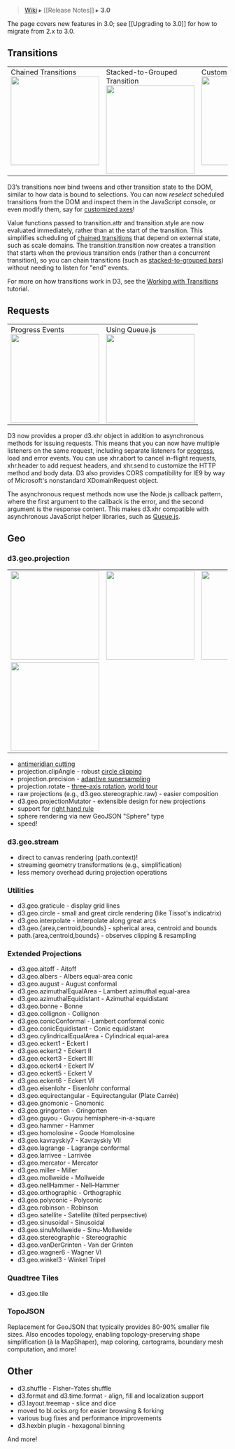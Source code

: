 > [Wiki](Home) ▸ [[Release Notes]] ▸ **3.0**

The page covers new features in 3.0; see [[Upgrading to 3.0]] for how to migrate from 2.x to 3.0.

## Transitions

<table>
  <tr height="146" valign="top">
    <td>Chained Transitions<br><a href="http://bl.ocks.org/3903818"><img src="https://raw.github.com/gist/3903818/thumbnail.png" width="202"></a></td>
    <td>Stacked-to-Grouped Transition<br><a href="http://bl.ocks.org/3943967"><img src="https://raw.github.com/gist/3943967/thumbnail.png" width="202"></a></td>
    <td>Custom Axis Transition<br><a href="http://bl.ocks.org/4323929"><img src="https://raw.github.com/gist/4323929/thumbnail.png" width="202"></a></td>
  </tr>
</table>

D3’s transitions now bind tweens and other transition state to the DOM, similar to how data is bound to selections. You can now _reselect_ scheduled transitions from the DOM and inspect them in the JavaScript console, or even modify them, say for [customized axes](http://bl.ocks.org/4323929)!

Value functions passed to transition.attr and transition.style are now evaluated immediately, rather than at the start of the transition. This simplifies scheduling of [chained transitions](http://bl.ocks.org/3903818) that depend on external state, such as scale domains. The transition.transition now creates a transition that starts when the previous transition ends (rather than a concurrent transition), so you can chain transitions (such as [stacked-to-grouped bars](http://bl.ocks.org/3943967)) without needing to listen for "end" events.

For more on how transitions work in D3, see the [Working with Transitions](http://bost.ocks.org/mike/transition/) tutorial.

## Requests

<table>
  <tr height="146" valign="bottom">
    <td>Progress Events<br><a href="http://bl.ocks.org/3750941"><img src="https://raw.github.com/gist/3750941/thumbnail.png" width="202"></a></td>
    <td>Using Queue.js<br><a href="http://bl.ocks.org/4060606"><img src="https://raw.github.com/gist/4060606/thumbnail.png" width="202"></a></td>
  </tr>
</table>

D3 now provides a proper d3.xhr object in addition to asynchronous methods for issuing requests. This means that you can now have multiple listeners on the same request, including separate listeners for [progress](http://bl.ocks.org/3750941), load and error events. You can use xhr.abort to cancel in-flight requests, xhr.header to add request headers, and xhr.send to customize the HTTP method and body data. D3 also provides CORS compatibility for IE9 by way of Microsoft's nonstandard XDomainRequest object.

The asynchronous request methods now use the Node.js callback pattern, where the first argument to the callback is the error, and the second argument is the response content. This makes d3.xhr compatible with asynchronous JavaScript helper libraries, such as [Queue.js](/mbostock/queue).

## Geo

### d3.geo.projection

<table>
  <tr height="124" valign="bottom">
    <td><a href="http://bl.ocks.org/3788999"><img src="https://raw.github.com/gist/3788999/thumbnail.png" width="202"></a></td>
    <td><a href="http://bl.ocks.org/4282586"><img src="https://raw.github.com/gist/4282586/thumbnail.png" width="202"></a></td>
    <td><a href="http://bl.ocks.org/4183330"><img src="https://raw.github.com/gist/4183330/thumbnail.png" width="202"></a></td>
    <td><a href="http://bl.ocks.org/3790444"><img src="https://raw.github.com/gist/3790444/thumbnail.png" width="202"></a></td>
  </tr>
  <tr height="124" valign="bottom">
    <td><a href="http://bl.ocks.org/3711652"><img src="https://raw.github.com/gist/3711652/thumbnail.png" width="202"></a></td>
  </tr>
</table>

* [antimeridian cutting](http://bl.ocks.org/3788999)
* projection.clipAngle - robust [circle clipping](http://bl.ocks.org/3790444)
* projection.precision - [adaptive supersampling](http://bl.ocks.org/3795544)
* projection.rotate - [three-axis rotation](http://bl.ocks.org/4282586), [world tour](http://bl.ocks.org/4183330)
* raw projections (e.g., d3.geo.stereographic.raw) - easier composition
* d3.geo.projectionMutator - extensible design for new projections
* support for [right hand rule](www.jasondavies.com/maps/clip/)
* sphere rendering via new GeoJSON "Sphere" type
* speed!

### d3.geo.stream

* direct to canvas rendering (path.context)!
* streaming geometry transformations (e.g., simplification)
* less memory overhead during projection operations

### Utilities

* d3.geo.graticule - display grid lines
* d3.geo.circle - small and great circle rendering (like Tissot's indicatrix)
* d3.geo.interpolate - interpolate along great arcs
* d3.geo.{area,centroid,bounds} - spherical area, centroid and bounds
* path.{area,centroid,bounds} - observes clipping & resampling

### Extended Projections

* d3.geo.aitoff - Aitoff
* d3.geo.albers - Albers equal-area conic
* d3.geo.august - August conformal
* d3.geo.azimuthalEqualArea - Lambert azimuthal equal-area
* d3.geo.azimuthalEquidistant - Azimuthal equidistant
* d3.geo.bonne - Bonne
* d3.geo.collignon - Collignon
* d3.geo.conicConformal - Lambert conformal conic
* d3.geo.conicEquidistant - Conic equidistant
* d3.geo.cylindricalEqualArea - Cylindrical equal-area
* d3.geo.eckert1 - Eckert I
* d3.geo.eckert2 - Eckert II
* d3.geo.eckert3 - Eckert III
* d3.geo.eckert4 - Eckert IV
* d3.geo.eckert5 - Eckert V
* d3.geo.eckert6 - Eckert VI
* d3.geo.eisenlohr - Eisenlohr conformal
* d3.geo.equirectangular - Equirectangular (Plate Carrée)
* d3.geo.gnomonic - Gnomonic
* d3.geo.gringorten - Gringorten
* d3.geo.guyou - Guyou hemisphere-in-a-square
* d3.geo.hammer - Hammer
* d3.geo.homolosine - Goode Homolosine
* d3.geo.kavrayskiy7 - Kavrayskiy VII
* d3.geo.lagrange - Lagrange conformal
* d3.geo.larrivee - Larrivée
* d3.geo.mercator - Mercator
* d3.geo.miller - Miller
* d3.geo.mollweide - Mollweide
* d3.geo.nellHammer - Nell–Hammer
* d3.geo.orthographic - Orthographic
* d3.geo.polyconic - Polyconic
* d3.geo.robinson - Robinson
* d3.geo.satellite - Satellite (tilted perpsective)
* d3.geo.sinusoidal - Sinusoidal
* d3.geo.sinuMollweide - Sinu-Mollweide
* d3.geo.stereographic - Stereographic
* d3.geo.vanDerGrinten - Van der Grinten
* d3.geo.wagner6 - Wagner VI
* d3.geo.winkel3 - Winkel Tripel

### Quadtree Tiles

* d3.geo.tile

### TopoJSON

Replacement for GeoJSON that typically provides 80-90% smaller file sizes. Also encodes topology, enabling topology-preserving shape simplification (à la MapShaper), map coloring, cartograms, boundary mesh computation, and more!

## Other

* d3.shuffle - Fisher–Yates shuffle
* d3.format and d3.time.format - align, fill and localization support
* d3.layout.treemap - slice and dice
* moved to bl.ocks.org for easier browsing & forking
* various bug fixes and performance improvements
* d3.hexbin plugin - hexagonal binning

And more!